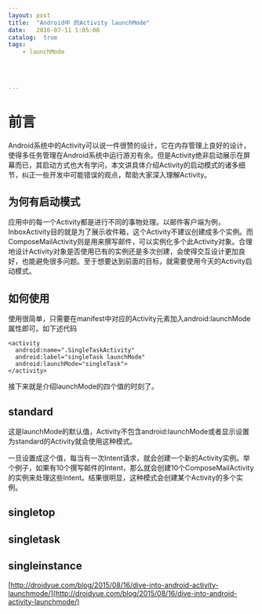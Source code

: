 ```yaml
---
layout: post
title:  "Android中 的Activity launchMode"
date:   2016-07-11 1:05:00
catalog:  true
tags:
    - launchMode
   
  
       

---
```


# 前言
Android系统中的Activity可以说一件很赞的设计，它在内存管理上良好的设计，使得多任务管理在Android系统中运行游刃有余。但是Activity绝非启动展示在屏幕而已，其启动方式也大有学问，本文讲具体介绍Activity的启动模式的诸多细节，纠正一些开发中可能错误的观点，帮助大家深入理解Activity。

## 为何有启动模式 

应用中的每一个Activity都是进行不同的事物处理。以邮件客户端为例，InboxActivity目的就是为了展示收件箱，这个Activity不建议创建成多个实例。而ComposeMailActivity则是用来撰写邮件，可以实例化多个此Activity对象。合理地设计Activity对象是否使用已有的实例还是多次创建，会使得交互设计更加良好，也能避免很多问题。至于想要达到前面的目标，就需要使用今天的Activity启动模式。

## 如何使用

使用很简单，只需要在manifest中对应的Activity元素加入android:launchMode属性即可。如下述代码

    <activity
      android:name=".SingleTaskActivity"
      android:label="singleTask launchMode"
      android:launchMode="singleTask">
    </activity>

接下来就是介绍launchMode的四个值的时刻了。

## standard

这是launchMode的默认值，Activity不包含android:launchMode或者显示设置为standard的Activity就会使用这种模式。

一旦设置成这个值，每当有一次Intent请求，就会创建一个新的Activity实例。举个例子，如果有10个撰写邮件的Intent，那么就会创建10个ComposeMailActivity的实例来处理这些Intent。结果很明显，这种模式会创建某个Activity的多个实例。

## singletop

## singletask

## singleinstance

[http://droidyue.com/blog/2015/08/16/dive-into-android-activity-launchmode/](http://droidyue.com/blog/2015/08/16/dive-into-android-activity-launchmode/)